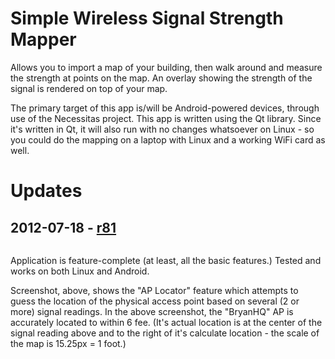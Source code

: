 # Simple Wireless Signal Strength Mapper #

Allows you to import a map of your building, then walk around and measure the strength at points on the map. An overlay showing the strength of the signal is rendered on top of your map.

The primary target of this app is/will be Android-powered devices, through use of the Necessitas project. This app is written using the Qt library. Since it's written in Qt, it will also run with no changes whatsoever on Linux - so you could do the mapping on a laptop with Linux and a working WiFi card as well.

# Updates #

## 2012-07-18 - [r81](https://code.google.com/p/wifisigmap/source/detail?r=81) ##

![![](https://lh4.googleusercontent.com/-7Im-5AhS2tA/UAjS2744okI/AAAAAAAABTI/1jsG0huXcfE/s854/WifiMapperApLocatorExample.png)](https://lh4.googleusercontent.com/-7Im-5AhS2tA/UAjS2744okI/AAAAAAAABTI/1jsG0huXcfE/s854/WifiMapperApLocatorExample.png)

Application is feature-complete (at least, all the basic features.) Tested and works on both Linux and Android.

Screenshot, above, shows the "AP Locator" feature which attempts to guess the location of the physical access point based on several (2 or more) signal readings. In the above screenshot, the "BryanHQ" AP is accurately located to within 6 fee. (It's actual location is at the center of the signal reading above and to the right of it's calculate location - the scale of the map is 15.25px = 1 foot.)